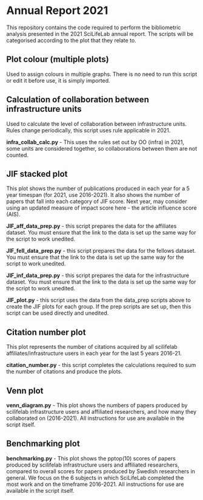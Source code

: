 # Annual Report 2021

This repository contains the code required to perform the bibliometric analysis presented in the 2021 SciLifeLab annual report. The scripts will be categorised according to the plot that they relate to.

## Plot colour (multiple plots)

Used to assign colours in multiple graphs. There is no need to run this script or edit it before use, it is simply imported.

## Calculation of collaboration between infrastructure units

Used to calculate the level of collaboration between infrastructure units. Rules change periodically, this script uses rule applicable in 2021.

**infra_collab_calc.py** - This uses the rules set out by OO (infra) in 2021, some units are considered together, so collaborations between them are not counted. 

## JIF stacked plot

This plot shows the number of publications produced in each year for a 5 year timespan (for 2021, use 2016-2021). It also shows the number of papers that fall into each category of JIF score. Next year, may consider using an updated measure of impact score here - the article influence score (AIS).

**JIF_aff_data_prep.py** - this script prepares the data for the affiliates dataset. You must ensure that the link to the data is set up the same way for the script to work unedited.

**JIF_fell_data_prep.py** - this script prepares the data for the fellows dataset. You must ensure that the link to the data is set up the same way for the script to work unedited.

**JIF_inf_data_prep.py** - this script prepares the data for the infrastructure dataset. You must ensure that the link to the data is set up the same way for the script to work unedited.

**JIF_plot.py** - this script uses the data from the data_prep scripts above to create the JIF plots for each group. If the prep scripts are set up, then this script can be used directly and unedited.

## Citation number plot

This plot represents the number of citations acquired by all scilifelab affiliates/infrastructure users in each year for the last 5 years 2016-21.

**citation_number.py** - this script completes the calculations required to sum the number of citations and produce the plots.

## Venn plot

**venn_diagram.py** - This plot shows the numbers of papers produced by scilifelab infrastructure users and affiliated researchers, and how many they collaborated on (2016-2021). All instructions for use are available in the script itself.

## Benchmarking plot

**benchmarking.py** - This plot shows the pptop(10) scores of papers produced by scilifelab infrastructure users and affiliated researchers, compared to overall scores for papers produced by Swedish researchers in general. We focus on the 6 subjects in which SciLifeLab completed the most work and on the timeframe 2016-2021. All instructions for use are available in the script itself.